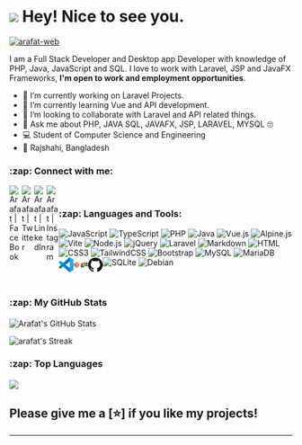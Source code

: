 <!-- ## Hi there! I'm Arafat Hossain Ar👋. -->
<h1><img src="https://emojis.slackmojis.com/emojis/images/1531849430/4246/blob-sunglasses.gif?1531849430" width="30"/> Hey! Nice to see you.</h1>

<!-- <p align="left"> <img src="https://komarev.com/ghpvc/?username=arafat-web&label=Profile%20views&color=0e75b6&style=flat" alt="arafat-web" /> </p> -->

<p align="left"> <a href="https://github.com/ryo-ma/github-profile-trophy"><img src="https://github-profile-trophy.vercel.app/?username=arafat-web" alt="arafat-web" /></a> </p>

I am a Full Stack Developer and Desktop app Developer with knowledge of PHP, Java, JavaScript and SQL. I love to work with Laravel, JSP and JavaFX Frameworks, **I'm open to work and employment opportunities**.
<!--
**arafat-hossain-ar/arafat-hossain-ar** is a ✨ _special_ ✨ repository because its `README.md` (this file) appears on your GitHub profile.

Here are some ideas to get you started:

- 🔭 I’m currently working on ...
- 🌱 I’m currently learning ...
- 👯 I’m looking to collaborate on ...
- 🤔 I’m looking for help with ...
- 💬 Ask me about ...
- 📫 How to reach me: ...
- 😄 Pronouns: ...
- ⚡ Fun fact: ...
-->

- 🔭 I’m currently working on Laravel Projects.
- 🌱 I’m currently learning Vue and API development.
- 👯 I’m looking to collaborate with Laravel and API related things.
- 💬 Ask me about PHP, JAVA SQL, JAVAFX, JSP, LARAVEL, MYSQL 🙄
- 💻 Student of Computer Science and Engineering
-  📍 Rajshahi, Bangladesh

<h3><summary>:zap: Connect with me:</summary></h3>

[<img align="left" alt="Arafat | FaceBook" width="22px" src="https://cdn.jsdelivr.net/npm/simple-icons@v3/icons/facebook.svg" />][facebook]
[<img align="left" alt="Arafat | Twitter" width="22px" src="https://cdn.jsdelivr.net/npm/simple-icons@v3/icons/twitter.svg" />][twitter]
[<img align="left" alt="Arafat | LinkedIn" width="22px" src="https://cdn.jsdelivr.net/npm/simple-icons@v3/icons/linkedin.svg" />][linkedin]
[<img align="left" alt="Arafat | Instagram" width="22px" src="https://cdn.jsdelivr.net/npm/simple-icons@v3/icons/instagram.svg" />][instagram]

<br />
<h3><summary>:zap: Languages and Tools:</summary></h3>

![JavaScript](https://img.shields.io/badge/JavaScript-F7DF1E?style=flat-square&logo=javascript&logoColor=black)
![TypeScript](https://img.shields.io/badge/TypeScript-007ACC?style=flat-square&logo=typescript&logoColor=white)
![PHP](https://img.shields.io/badge/PHP-777BB4?style=flat-square&logo=php&logoColor=white)
![Java](https://img.shields.io/badge/java-%23ED8B00.svg?style=flat-square&logo=Java&logoColor=white%22/)
![Vue.js](https://img.shields.io/badge/Vue.js-35495E?style=flat-square&logo=vue.js&logoColor=4FC08D)
![Alpine.js](https://img.shields.io/badge/Alpine.js-663399?style=flat-square&logo=alpine.js&logoColor=white)
![Vite](https://img.shields.io/badge/Vite-593D88?style=flat-square&logo=vite&logoColor=white)
![Node.js](https://img.shields.io/badge/Node.js-43853D?style=flat-square&logo=node.js&logoColor=white)
![jQuery](https://img.shields.io/badge/jQuery-0769AD?style=flat-square&logo=jquery&logoColor=white)
![Laravel](https://img.shields.io/badge/Laravel-FF2D20?style=flat-square&logo=laravel&logoColor=white)
![Markdown](https://img.shields.io/badge/Markdown-000000?style=flat-square&logo=markdown&logoColor=white)
![HTML](https://img.shields.io/badge/HTML5-E34F26?style=flat-square&logo=html5&logoColor=white)
![CSS3](https://img.shields.io/badge/CSS3-1572B6?style=flat-square&logo=css3&logoColor=white)
![TailwindCSS](https://img.shields.io/badge/Tailwind_CSS-38B2AC?style=flat-square&logo=tailwind-css&logoColor=white)
![Bootstrap](https://img.shields.io/badge/Bootstrap-563D7C?style=flat-square&logo=bootstrap&logoColor=white)
![MySQL](https://img.shields.io/badge/MySQL-005C84?style=flat-square&logo=mysql&logoColor=white)
![MariaDB](https://img.shields.io/badge/MariaDB-003545?style=flat-square&logo=mariadb&logoColor=white)
![SQLite](https://img.shields.io/badge/SQLite-07405E?style=flat-square&logo=sqlite&logoColor=white)
![Debian](https://img.shields.io/badge/Debian-A81D33?style=flat-square&logo=debian&logoColor=white)
<img align="left" alt="Visual Studio Code" width="26px" src="https://raw.githubusercontent.com/github/explore/80688e429a7d4ef2fca1e82350fe8e3517d3494d/topics/visual-studio-code/visual-studio-code.png" />
<img align="left" alt="Git" width="26px" src="https://raw.githubusercontent.com/github/explore/80688e429a7d4ef2fca1e82350fe8e3517d3494d/topics/git/git.png" />
<img align="left" alt="GitHub" width="26px" src="https://raw.githubusercontent.com/github/explore/78df643247d429f6cc873026c0622819ad797942/topics/github/github.png" />

<br />


<h3><summary>:zap: My GitHub Stats</summary></h3>


<img align="center" alt="Arafat's GitHub Stats" src="https://github-readme-stats.vercel.app/api?username=arafat-web&include_all_commits=true&hide_border=true&show_icons=true&theme=radical" />

![arafat's Streak](https://github-readme-streak-stats.herokuapp.com/?user=arafat-web&theme=radical&hide_border=true)


<h3><summary>:zap: Top Languages</summary></h3>

  <img align="center" src="https://github-readme-stats.vercel.app/api/top-langs/?username=arafat-web&repo=github-readme-stats&theme=radical&hide_border=true" />




<br />
<h2>Please give me a [⭐️] if you like my projects!</h2>
<hr/>







[arafat-hossain-ar]: https://github.com/arafat-web
[twitter]: https://twitter.com/arafat_hossain0
[facebook]: https://www.facebook.com/arafathossain000/
[instagram]: https://www.instagram.com/arafat_hossain_ar/
[linkedin]: https://www.linkedin.com/in/arafat-hossain-ar-a174b51a6/
[⭐️]: https://github.com/arafat-web?tab=repositories
